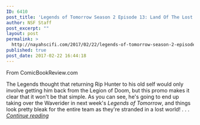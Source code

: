 ```yaml
---
ID: 6410
post_title: 'Legends of Tomorrow Season 2 Episode 13: Land Of The Lost'
author: NSF Staff
post_excerpt: ""
layout: post
permalink: >
  http://nayahscifi.com/2017/02/22/legends-of-tomorrow-season-2-episode-13-land-of-the-lost/
published: true
post_date: 2017-02-22 16:44:18
---
```

From ComicBookReview.com

The Legends thought that returning Rip Hunter to his old self would only involve getting him back from the Legion of Doom, but this promo makes it clear that it won't be that simple. As you can see, he's going to end up taking over the Waverider in next week's <em>Legends of Tomorrow</em>, and things look pretty bleak for the entire team as they're stranded in a lost world! . . . <a href="https://www.comicbookmovie.com/tv/dc/legends_of_tomorrow/legends-of-tomorrow-season-2-episode-13-promo-land-of-a149137"><em>Continue reading</em></a>